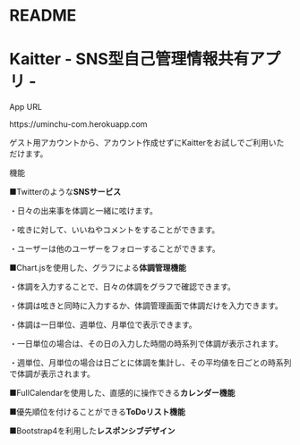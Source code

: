 # README

<h1>Kaitter - SNS型自己管理情報共有アプリ -</h1>

<p>App URL</p>
<p>https://uminchu-com.herokuapp.com</p>

<p>ゲスト用アカウントから、アカウント作成せずにKaitterをお試しでご利用いただけます。</p>

<p>機能</p>

<p>■Twitterのような<strong>SNSサービス</strong><p>
  <p>・日々の出来事を体調と一緒に呟けます。</p>
  <p>・呟きに対して、いいねやコメントをすることができます。</p>
  <p>・ユーザーは他のユーザーをフォローすることができます。</p>

<p>■Chart.jsを使用した、グラフによる<strong>体調管理機能</strong></p>
  <p>・体調を入力することで、日々の体調をグラフで確認できます。</p>
  <p>・体調は呟きと同時に入力するか、体調管理画面で体調だけを入力できます。</p>
  <p>・体調は一日単位、週単位、月単位で表示できます。</p>
  <p>・一日単位の場合は、その日の入力した時間の時系列で体調が表示されます。</p>
  <p>・週単位、月単位の場合は日ごとに体調を集計し、その平均値を日ごとの時系列で体調が表示されます。</p>

<p>■FullCalendarを使用した、直感的に操作できる<strong>カレンダー機能</strong></p>

<p>■優先順位を付けることができる<strong>ToDoリスト機能</strong></p>

<p>■Bootstrap4を利用した<strong>レスポンシブデザイン</strong></p>